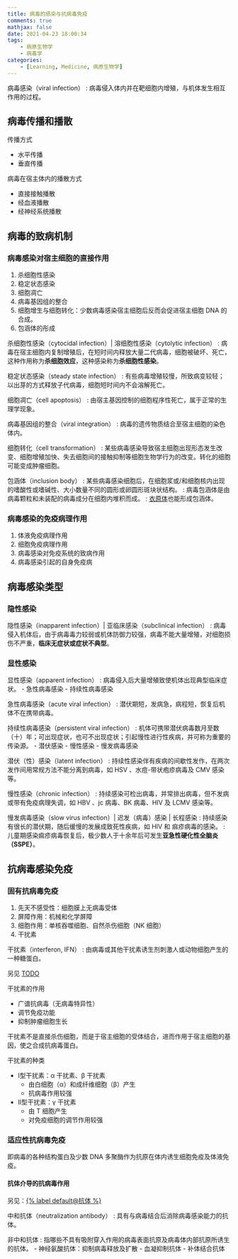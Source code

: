 ```yaml
---
title: 病毒的感染与抗病毒免疫
comments: true
mathjax: false
date: 2021-04-23 18:00:34
tags:
    - 病原生物学
    - 病毒学
categories:
    - [Learning, Medicine, 病原生物学]
---
```


病毒感染（viral infection）
: 病毒侵入体内并在靶细胞内增殖，与机体发生相互作用的过程。

<!-- more -->

## 病毒传播和播散

传播方式
- 水平传播
- 垂直传播

病毒在宿主体内的播散方式
- 直接接触播散
- 经血液播散
- 经神经系统播散

## 病毒的致病机制

### 病毒感染对宿主细胞的直接作用

1. 杀细胞性感染
2. 稳定状态感染
3. 细胞凋亡
4. 病毒基因组的整合
5. 细胞增生与细胞转化：少数病毒感染宿主细胞后反而会促进宿主细胞 DNA 的合成。
6. 包涵体的彤成

杀细胞性感染（cytocidal infection）| 溶细胞性感染（cytolytic infection）
: 病毒在宿主细胞内复制增殖后，在短时间内释放大量二代病毒，细胞被破坏、死亡，这种作用称为**杀细胞效应**，这种感染称为**杀细胞性感染**。

稳定状态感染（steady state infection）
: 有些病毒增殖较慢，所致病变较轻；以出芽的方式释放子代病毒，细胞短时间内不会溶解死亡。

细胞凋亡（cell apoptosis）
: 由宿主基因控制的细胞程序性死亡，属于正常的生理学现象。

病毒基因组的整合（viral integration）
: 病毒的遗传物质结合至宿主细胞的染色体内。

细胞转化（cell transformation）
: 某些病毒感染导致宿主细胞出现形态发生改变、细胞增殖加快、失去细胞间的接触抑制等细胞生物学行为的改变。转化的细胞可能变成肿瘤细胞。

包涵体（inclusion body）
: 某些病毒感染细胞后，在细胞浆或/和细胞核内出现的嗜酸性或嗜碱性、大小数量不同的圆形或卵圆形斑块状结构。
: 病毒包涵体是由病毒颗粒和未装配的病毒成分在细胞内堆积而成。
: <a href="{% post_path 衣原体 %}">衣原体</a>也能形成包涵体。

### 病毒感染的免疫病理作用

1. 体液免疫病理作用
2. 细胞免疫病理作用
3. 病毒感染对免疫系统的致病作用
4. 病毒感染引起的自身免疫病

## 病毒感染类型

### 隐性感染

隐性感染（inapparent infection）| 亚临床感染（subclinical infection）
: 病毒侵入机体后，由于病毒毒力较弱或机体防御力较强，病毒不能大量增殖，对细胞损伤不严重，**临床无症状或症状不典型**。

### 显性感染

显性感染（apparent infection）
: 病毒侵入后大量增殖致使机体出现典型临床症状。
    - 急性病毒感染
    - 持续性病毒感染

急性病毒感染（acute viral infection）
: 潜伏期短，发病急，病程短，恢复后机体不在携带病毒。

持续性病毒感染（persistent viral infection）
: 机体可携带潜伏病毒数月至数（十）年；可出现症状，也可不出现症状；引起慢性进行性疾病，并可称为重要的传染源。
    - 潜伏感染
    - 慢性感染
    - 慢发病毒感染

潜伏（性）感染（latent infection）
: 持续性感染伴有疾病的间歇性发作，在两次发作间用常规方法不能分离到病毒，如 HSV 、水痘-带状疱疹病毒及 CMV 感染等。

慢性感染（chronic infection）
: 持续感染可检出病毒，并常排出病毒，但不发病或带有免疫病理失调，如 HBV 、jc 病毒、BK 病毒、HIV 及 LCMV 感染等。

慢发病毒感染（slow virus infection）| 迟发（病毒）感染 | 长程感染
: 持续感染有很长的潜伏期，随后缓慢的发展成致死性疾病，如 HIV 和 痲疹病毒的感染。
: 儿童期感染痲疹病毒恢复后，极少数人于十余年后可发生**亚急性硬化性全脑炎（SSPE）**。

## 抗病毒感染免疫

### 固有抗病毒免疫

1. 先天不感受性：细胞膜上无病毒受体
2. 屏障作用：机械和化学屏障
3. 细胞作用：单核吞噬细胞、自然杀伤细胞（NK 细胞）
4. 干扰素

干扰素（interferon, IFN）
: 由病毒或其他干扰素诱生剂刺激人或动物细胞产生的一种糖蛋白。

另见 <a href="{% post_path 细胞因子 %}#细胞">TODO</a>

干扰素的作用
- 广谱抗病毒（无病毒特异性）
- 调节免疫功能
- 抑制肿瘤细胞生长

干扰素不是直接杀伤细胞，而是于宿主细胞的受体结合，进而作用于宿主细胞的基因，使之合成抗病毒蛋白。

干扰素的种类
- Ⅰ型干扰素：α 干扰素、β 干扰素
    - 由白细胞（α）和成纤维细胞（β）产生
    - 抗病毒作用较强
- Ⅱ型干扰素：γ 干扰素
    - 由 T 细胞产生
    - 对免疫细胞的调节作用较强

### 适应性抗病毒免疫

即病毒的各种结构蛋白及少数 DNA 多聚酶作为抗原在体内诱生细胞免疫及体液免疫。

#### 抗体介导的抗病毒作用

另见：<a href="{% post_path 抗体 %}">{% label default@抗体 %}</a>

中和抗体（neutralization antibody）
: 具有与病毒结合后消除病毒感染能力的抗体。

非中和抗体
: 指哪些不具有吸附穿入作用的病毒表面抗原及病毒体内部抗原所诱生的抗体。
    - 神经氨酸抗体：抑制病毒释放及扩散
    - 血凝抑制抗体
    - 补体结合抗体


